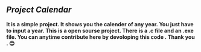 <b><i>  Project Calendar <b></i>
  -------------------------------------------------------

It is a simple project. It shows you the calender of any year. You just have to input a year. This is a open sourse project. There is a .c file and an .exe file. You can anytime contribute here by devoloping this code . Thank you . 😊

